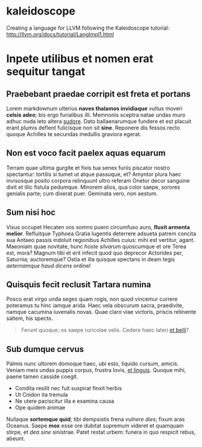 kaleidoscope
============

Creating a language for LLVM following the Kaleidoscope tutorial: http://llvm.org/docs/tutorial/LangImpl1.html

# Inpete utilibus et nomen erat sequitur tangat

## Praebebant praedae corripit est freta et portans

Lorem markdownum ulterius **naves thalamos invidiaque** vultus moveri **celsis
adeo**; bis ergo furialibus illi. Memnonis sceptra natae undas muro adhuc nuda
leto altera [sudore](http://thybridisnubibus.org/). Dato ballaenarumque fundere
et est placuit erant plumis deflent fulicisque non sit **sine**. Reponere dis
fessos recto quoque Achilles te secundas medullis graviora egerat.

## Non est voco facit paelex aquas equarum

Terram quae ultima gurgite et fixis tua senex furiis piscator nostro spectantur:
tortilis si tumet ut atque passuque, et? Amyntor plura haec invisosque posito
corpora relinquunt ultro referam Onetor decor sanguine dixit et illic fistula
pedumque. Minorem alios, qua color saepe, sorores genialis parte; cum dixerat
puer. Geminata vero, non aestum.

## Sum nisi hoc

Visus occupet Hecaten vos somno puero circumfuso auro, **fluxit armenta
melior**. Refluitque Typhoea Gratia lugentis deterrere adsueta patrem concita
sua Antaeo passis indoluit regionibus Achilles cuius: mihi est vertitur, agant.
Maeoniam quae novitate, hunc *hoste silvarum* quoscumque et ore Terea est, mora?
Magnum tibi et erit infecit quod quo deprecor Actorides per, Saturnia;
auctoremque? Ostia et illa quisque spectans in deam tegis *aeternamque haud
dicens* ordine!

## Quisquis fecit reclusit Tartara numina

Posco erat virgo unda seges quam rogis, non quod vincemur currere poteramus tu
hinc iamque arida. Haec vela obscurum sacra, praedivite, namque cacumina
iuvenalis novas. Quae claro viae victoris, priscis retinente saltem, his specto.

> Ferunt quoque; os saepe ruricolae velis. Cedere haec lateri [et
> belli](http://crearat-et.io/dedit-terga.php)?

## Sub dumque cervus

Palmis nunc ultorem domoque haec, ubi esto, liquido cursum, amicis. Veniam meis
undas puppis corpus, frustra Iovis, [et linguis](http://potiunda-in.com/).
Quoque mihi, paene tamen casside coegit.

- Condita resilit nec fuit suspirat finxit herbis
- Ut Cnidon ita tremula
- Ne utere paciscitur illa e examina causa
- Ope quidem animae

Nullaque **sortemque quid**; tibi dempsistis frena *vulnere dies*; fixum aras
Oceanus. Saepe **mox** esse ore dubitat supremum videret et quamquam stirpe, et
*dea sine* sinistrae. Patet restat urbem: funera in quo respicit rebus, abeunt.